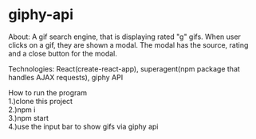 # giphy-api

About: A gif search engine, that is displaying rated "g" gifs. When user clicks on a gif, they are shown a modal. The modal has the source, rating and a close button for the modal. 

Technologies: React(create-react-app), superagent(npm package that handles AJAX requests), giphy API

How to run the program
<br>
1.)clone this project<br>
2.)npm i<br>
3.)npm start<br>
4.)use the input bar to show gifs via giphy api

